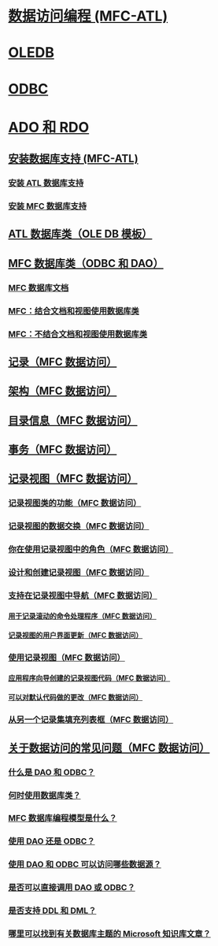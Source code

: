 # [数据访问编程 (MFC-ATL)](data-access-programming-mfc-atl.md)
# [OLEDB](oledb/toc.md)
# [ODBC](odbc/toc.md)
# [ADO 和 RDO](ado-rdo/toc.md)
## [安装数据库支持 (MFC-ATL)](installing-database-support-mfc-atl.md)
### [安装 ATL 数据库支持](installing-atl-database-support.md)
### [安装 MFC 数据库支持](installing-mfc-database-support.md)
## [ATL 数据库类（OLE DB 模板）](atl-database-classes-ole-db-templates.md)
## [MFC 数据库类（ODBC 和 DAO）](mfc-database-classes-odbc-and-dao.md)
### [MFC 数据库文档](mfc-database-documentation.md)
### [MFC：结合文档和视图使用数据库类](mfc-using-database-classes-with-documents-and-views.md)
### [MFC：不结合文档和视图使用数据库类](mfc-using-database-classes-without-documents-and-views.md)
## [记录（MFC 数据访问）](record-mfc-data-access.md)
## [架构（MFC 数据访问）](schema-mfc-data-access.md)
## [目录信息（MFC 数据访问）](catalog-information-mfc-data-access.md)
## [事务（MFC 数据访问）](transactions-mfc-data-access.md)
## [记录视图（MFC 数据访问）](record-views-mfc-data-access.md)
### [记录视图类的功能（MFC 数据访问）](features-of-record-view-classes-mfc-data-access.md)
### [记录视图的数据交换（MFC 数据访问）](data-exchange-for-record-views-mfc-data-access.md)
### [你在使用记录视图中的角色（MFC 数据访问）](your-role-in-working-with-a-record-view-mfc-data-access.md)
### [设计和创建记录视图（MFC 数据访问）](designing-and-creating-a-record-view-mfc-data-access.md)
### [支持在记录视图中导航（MFC 数据访问）](supporting-navigation-in-a-record-view-mfc-data-access.md)
#### [用于记录滚动的命令处理程序（MFC 数据访问）](command-handlers-for-record-scrolling-mfc-data-access.md)
#### [记录视图的用户界面更新（MFC 数据访问）](user-interface-updating-for-record-views-mfc-data-access.md)
### [使用记录视图（MFC 数据访问）](using-a-record-view-mfc-data-access.md)
#### [应用程序向导创建的记录视图代码（MFC 数据访问）](record-view-code-created-by-application-wizard-mfc-data-access.md)
#### [可以对默认代码做的更改（MFC 数据访问）](changes-you-might-make-to-the-default-code-mfc-data-access.md)
### [从另一个记录集填充列表框（MFC 数据访问）](filling-a-list-box-from-a-second-recordset-mfc-data-access.md)
## [关于数据访问的常见问题（MFC 数据访问）](data-access-frequently-asked-questions-mfc-data-access.md)
### [什么是 DAO 和 ODBC？](what-are-dao-and-odbc-q.md)
### [何时使用数据库类？](when-should-i-use-the-database-classes-q.md)
### [MFC 数据库编程模型是什么？](what-is-the-mfc-database-programming-model-q.md)
### [使用 DAO 还是 ODBC？](should-i-use-dao-or-odbc-q.md)
### [使用 DAO 和 ODBC 可以访问哪些数据源？](what-data-sources-can-i-access-with-dao-and-odbc-q.md)
### [是否可以直接调用 DAO 或 ODBC？](can-i-call-dao-or-odbc-directly-q.md)
### [是否支持 DDL 和 DML？](are-ddl-and-dml-supported-q.md)
### [哪里可以找到有关数据库主题的 Microsoft 知识库文章？](where-can-i-find-microsoft-knowledge-base-articles-on-database-topics-q.md)
